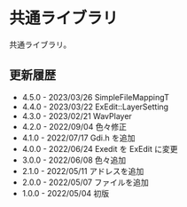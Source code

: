 # 共通ライブラリ

共通ライブラリ。

## 更新履歴

* 4.5.0 - 2023/03/26 SimpleFileMappingT
* 4.4.0 - 2023/03/22 ExEdit::LayerSetting
* 4.3.0 - 2023/02/21 WavPlayer
* 4.2.0 - 2022/09/04 色々修正
* 4.1.0 - 2022/07/17 Gdi.h を追加
* 4.0.0 - 2022/06/24 Exedit を ExEdit に変更
* 3.0.0 - 2022/06/08 色々追加
* 2.1.0 - 2022/05/11 アドレスを追加
* 2.0.0 - 2022/05/07 ファイルを追加
* 1.0.0 - 2022/05/04 初版

